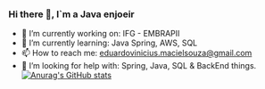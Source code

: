 ### Hi there 👋, I`m a Java enjoeir 
- 🔭 I’m currently working on: IFG - EMBRAPII
- 🌱 I’m currently learning: Java Spring, AWS, SQL
- 📫 How to reach me: eduardovinicius.macielsouza@gmail.com
- 🤔 I’m looking for help with: Spring, Java, SQL & BackEnd things. 
[![Anurag's GitHub stats](https://github-readme-stats.vercel.app/apiEduardoViniciusSouza=anuraghazra)](https://github.com/anuraghazra/github-readme-stats)
